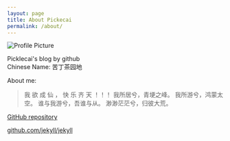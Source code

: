 ```yaml
---
layout: page
title: About Pickecai
permalink: /about/
---
```


<img src="{{ site.baseurl }}/assets/profile-placeholder.gif" title="Profile Picture" class="profile">


Picklecai's blog by github  
Chinese Name: 苦丁茶园地  

About me:  
> 我 欲 成 仙 ， 快 乐 齐 天 ！！！
我所居兮，青埂之峰。
我所游兮，鸿蒙太空。
谁与我游兮，吾谁与从。
渺渺茫茫兮，归彼大荒。  

[GitHub repository](https://github.com/picklecai/picklecai.github.io)

[github.com/jekyll/jekyll](https://github.com/jekyll/jekyll)